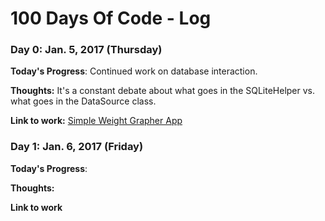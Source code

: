# 100 Days Of Code - Log

### Day 0: Jan. 5, 2017 (Thursday)

**Today's Progress**: Continued work on database interaction.

**Thoughts:** It's a constant debate about what goes in the SQLiteHelper vs. what goes in the DataSource class. 

**Link to work:** [Simple Weight Grapher App](https://github.com/jdsandifer/SimpleWeightGrapher/tree/master/app/src/main/java/com/jdsandifer/simpleweightgrapher)


### Day 1: Jan. 6, 2017 (Friday)

**Today's Progress**: 

**Thoughts:** 

**Link to work**
